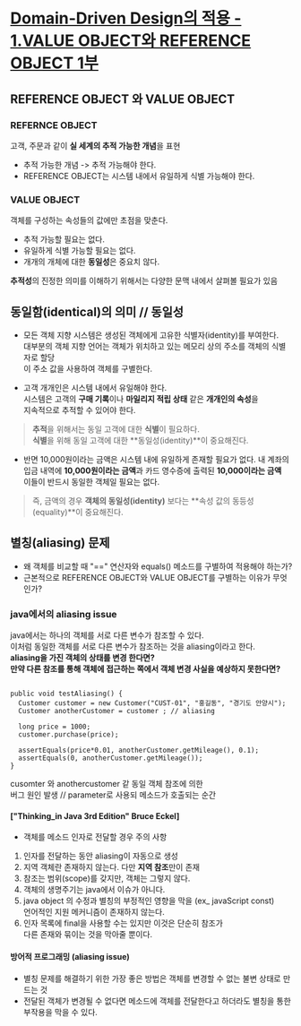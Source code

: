 # [Domain-Driven Design의 적용 - 1.VALUE OBJECT와 REFERENCE OBJECT 1부](http://aeternum.egloos.com/1105776)

## REFERENCE OBJECT 와 VALUE OBJECT

### REFERNCE OBJECT
고객, 주문과 같이 **실 세계의 추적 가능한 개념**을 표현  
* 추적 가능한 개념 -> 추적 가능해야 한다.  
* REFERENCE OBJECT는 시스템 내에서 유일하게 식별 가능해야 한다.

### VALUE OBJECT
객체를 구성하는 속성들의 값에만 초점을 맞춘다.  
* 추적 가능할 필요는 없다.  
* 유일하게 식별 가능할 필요는 없다.  
* 개개의 개체에 대한 **동일성**은 중요치 않다.  

**추적성**의 진정한 의미를 이해하기 위해서는 다양한 문맥 내에서 살펴볼 필요가 있음

## 동일함(identical)의 의미 // **동일성**
* 모든 객체 지향 시스템은 생성된 객체에게 고유한 식별자(identity)를 부여한다.  
대부분의 객체 지향 언어는 객체가 위치하고 있는 메모리 상의 주소를 객체의 식별자로 할당  
이 주소 값을 사용하여 객체를 구별한다.

* 고객 개개인은 시스템 내에서 유일해야 한다.  
시스템은 고객의 **구매 기록**이나 **마일리지 적립 상태** 같은 **개개인의 속성**을  
지속적으로 추적할 수 있어야 한다.  
> **추적**을 위해서는 동일 고객에 대한 **식별**이 필요하다.  
> **식별**을 위해 동일 고객에 대한 **동일성(identity)**이 중요해진다.

* 반면 10,000원이라는 금액은 시스템 내에 유일하게 존재할 필요가 없다.
내 계좌의 입금 내역에 **10,000원이라는 금액**과 카드 영수증에 출력된 **10,000이라는 금액**  
이들이 반드시 동일한 객체일 필요는 없다.  
> 즉, 금액의 경우 **객체의 동일성(identity)** 보다는 **속성 값의 동등성(equality)**이 중요해진다.

## 별칭(aliasing) 문제
* 왜 객체를 비교할 때 "==" 연산자와 equals() 메소드를 구별하여 적용해야 하는가?  
* 근본적으로 REFERENCE OBJECT와 VALUE OBJECT를 구별하는 이유가 무엇인가?

### java에서의 aliasing issue
java에서는 하나의 객체를 서로 다른 변수가 참조할 수 있다.  
이처럼 동일한 객체를 서로 다른 변수가 참조하는 것을 aliasing이라고 한다.  
**aliasing을 가진 객체의 상태를 변경 한다면?**  
**만약 다른 참조를 통해 객체에 접근하는 쪽에서 객체 변경 사실을 예상하지 못한다면?**  

```

public void testAliasing() {
  Customer customer = new Customer("CUST-01", "홍길동", "경기도 안양시");
  Customer anotherCustomer = customer ; // aliasing
  
  long price = 1000;
  customer.purchase(price);
  
  assertEquals(price*0.01, anotherCustomer.getMileage(), 0.1);
  assertEquals(0, anotherCustomer.getMileage());
}

```

cusomter 와 anothercustomer 같 동일 객체 참조에 의한  
버그 원인 발생 // parameter로 사용되 메소드가 호출되는 순간  

#### ["Thinking_in Java 3rd Edition" Bruce Eckel]
* 객체를 메소드 인자로 전달할 경우 주의 사항  
1) 인자를 전달하는 동안 aliasing이 자동으로 생성  
2) 지역 객체란 존재하지 않는다. 다만 **지역 참조**만이 존재  
3) 참조는 범위(scope)를 갖지만, 객체는 그렇지 않다.  
4) 객체의 생명주기는 java에서 이슈가 아니다.  
5) java object 의 수정과 별칭의 부정적인 영향을 막을 (ex_ javaScript const)  
  언어적인 지원 메커니즘이 존재하지 않는다.  
6) 인자 목록에 final을 사용할 수는 있지만 이것은 단순히 참조가  
  다른 존재와 묶이는 것을 막아줄 뿐이다.
  
#### 방어적 프로그래밍 (aliasing issue)
* 별칭 문제를 해결하기 위한 가장 좋은 방법은 객체를 변경할 수 없는 불변 상태로 만드는 것  
* 전달된 객체가 변경될 수 없다면 메소드에 객체를 전달한다고 하더라도 별칭을 통한 부작용을 막을 수 있다.
